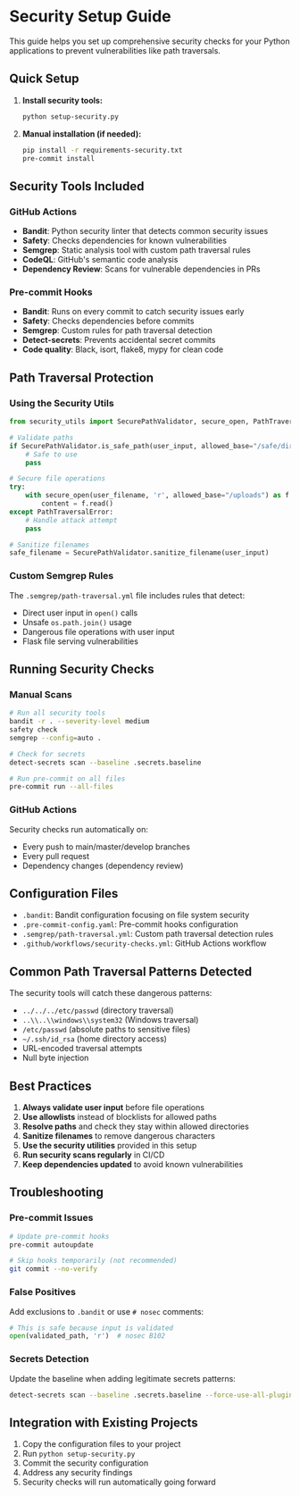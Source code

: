 # Security Setup Guide

This guide helps you set up comprehensive security checks for your Python applications to prevent vulnerabilities like path traversals.

## Quick Setup

1. **Install security tools:**

   ```bash
   python setup-security.py
   ```

2. **Manual installation (if needed):**

   ```bash
   pip install -r requirements-security.txt
   pre-commit install
   ```

## Security Tools Included

### GitHub Actions

- **Bandit**: Python security linter that detects common security issues
- **Safety**: Checks dependencies for known vulnerabilities  
- **Semgrep**: Static analysis tool with custom path traversal rules
- **CodeQL**: GitHub's semantic code analysis
- **Dependency Review**: Scans for vulnerable dependencies in PRs

### Pre-commit Hooks

- **Bandit**: Runs on every commit to catch security issues early
- **Safety**: Checks dependencies before commits
- **Semgrep**: Custom rules for path traversal detection
- **Detect-secrets**: Prevents accidental secret commits
- **Code quality**: Black, isort, flake8, mypy for clean code

## Path Traversal Protection

### Using the Security Utils

```python
from security_utils import SecurePathValidator, secure_open, PathTraversalError

# Validate paths
if SecurePathValidator.is_safe_path(user_input, allowed_base="/safe/directory"):
    # Safe to use
    pass

# Secure file operations
try:
    with secure_open(user_filename, 'r', allowed_base="/uploads") as f:
        content = f.read()
except PathTraversalError:
    # Handle attack attempt
    pass

# Sanitize filenames
safe_filename = SecurePathValidator.sanitize_filename(user_input)
```

### Custom Semgrep Rules

The `.semgrep/path-traversal.yml` file includes rules that detect:

- Direct user input in `open()` calls
- Unsafe `os.path.join()` usage
- Dangerous file operations with user input
- Flask file serving vulnerabilities

## Running Security Checks

### Manual Scans

```bash
# Run all security tools
bandit -r . --severity-level medium
safety check
semgrep --config=auto .

# Check for secrets
detect-secrets scan --baseline .secrets.baseline

# Run pre-commit on all files
pre-commit run --all-files
```

### GitHub Actions

Security checks run automatically on:

- Every push to main/master/develop branches
- Every pull request
- Dependency changes (dependency review)

## Configuration Files

- `.bandit`: Bandit configuration focusing on file system security
- `.pre-commit-config.yaml`: Pre-commit hooks configuration
- `.semgrep/path-traversal.yml`: Custom path traversal detection rules
- `.github/workflows/security-checks.yml`: GitHub Actions workflow

## Common Path Traversal Patterns Detected

The security tools will catch these dangerous patterns:

- `../../../etc/passwd` (directory traversal)
- `..\\..\\windows\\system32` (Windows traversal)
- `/etc/passwd` (absolute paths to sensitive files)
- `~/.ssh/id_rsa` (home directory access)
- URL-encoded traversal attempts
- Null byte injection

## Best Practices

1. **Always validate user input** before file operations
2. **Use allowlists** instead of blocklists for allowed paths
3. **Resolve paths** and check they stay within allowed directories
4. **Sanitize filenames** to remove dangerous characters
5. **Use the security utilities** provided in this setup
6. **Run security scans regularly** in CI/CD
7. **Keep dependencies updated** to avoid known vulnerabilities

## Troubleshooting

### Pre-commit Issues

```bash
# Update pre-commit hooks
pre-commit autoupdate

# Skip hooks temporarily (not recommended)
git commit --no-verify
```

### False Positives

Add exclusions to `.bandit` or use `# nosec` comments:

```python
# This is safe because input is validated
open(validated_path, 'r')  # nosec B102
```

### Secrets Detection

Update the baseline when adding legitimate secrets patterns:

```bash
detect-secrets scan --baseline .secrets.baseline --force-use-all-plugins
```

## Integration with Existing Projects

1. Copy the configuration files to your project
2. Run `python setup-security.py`
3. Commit the security configuration
4. Address any security findings
5. Security checks will run automatically going forward
